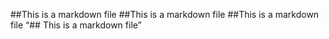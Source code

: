 ##This is a markdown file
##This is a markdown file
##This is a markdown file
“## This is a markdown file”
